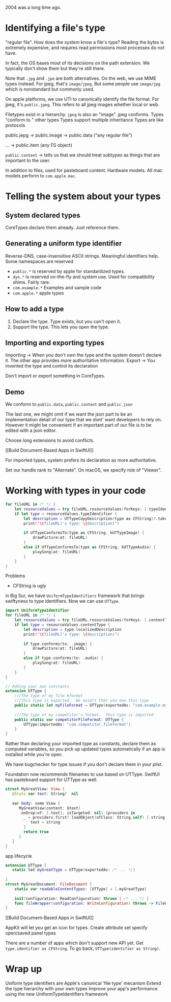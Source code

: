 2004 was a long time ago.
# Identifying a file's type
"regular file".  How does the system know a file's type?
Reading the bytes is extremely expensive, and requires read permissions most processes do not have.

In fact, the OS bases most of its decisions on the path extension.  We typically don't show them but they're still there.

Note that `.jpg` and `.jpe` are both alternatives.
On the web, we use MIME types instead.  For jpeg, that's `image/jpeg`.  But some people use `image/jpg` which is nonstandard  but commonly used.

On apple platforms, we use UTI to canonically identify the file format.  For jpeg, it's `public.jpeg`.  This refers to all jpeg images whether local or web.

Filetypes exist in a hierarchy.  `jpeg` is also an "image".  jpeg conforms.
Types "conform to " other types
Types support multiple inheritance
Types are like protocols

public.jepg -> public.image -> public.data ("any regular file")

... -> public.item (any FS object)

`public.content` -> tells us that we should treat subtypes as things that are important to the user.

In addition to files, used for pasteboard content.
Hardware models.  All mac models perform to `com.apple.mac`.



# Telling the system about your types
## System declared types
CoreTypes declare them already.  Just reference them.

## Generating a uniform type identifier
Reverse-DNS, case-insensitive ASCII strings.
Meaningful identifiers help.
Some namespaces are reserved

* `public.*` is reserved by apple for standardized types.
* `dyn.*` is reserved on-the-fly and system use.  Used for compatibility shims.  Fairly rare.
* `com.example.*` Examples and sample code
* `com.apple.*` apple types

## How to add a type
1.  Declare the type.  Type exists, but you can't open it.
2.  Support the type.  This lets you open the type.

## Importing and exporting types
Importing -> When you don't own the type and the system doesn't declare it.  The other app provides more authoritative information.
Export -> You invented the type and control its declaration

Don't import or export something in CoreTypes.

## Demo

We conform to `public.data`, `public.content` and `public.json`

The last one, we might omit if we want the json part to be an implementation detail of our type that we dont' want developers to rely on.  However it might be convenient if an important part of our file is to be edited with a json editor.

Choose long extensions to avoid conflicts.

[[Build Document-Based Apps in SwiftUI]]

For imported types, system prefers its declaration as more authoritative.

Set our handle rank to "Alternate".  On macOS, we specify role of "Viewer".

# Working with types in your code
```swift
for fileURL in /* */ {
    let resourceValues = try fileURL.resourceValues(forKeys: [.typeIdentifierKey])
	if let type = resourceValues.typeIdentifier {
		let description = UTTypeCopyDescription(type as CFString)?.takeUnretainedValue()
		print("\(fileURL)'s type: \(description)")
		
		if UTTypeConformsTo(type as CFString, kUTTypeImage) {
		    drawPicture(at: fileURL)
		}
		else if UTTypeConformsTo(type as CFString, kUTTypeAudio) {
		    playSong(at: fileURL)
		}
	}
}
```
Problems
* CFString is ugly

in Big Sur, we have `UniformTypeIdentifiers` framework that brings swiftyness to type identifiers.  Now we can use `UTType`.

```swift
import UniformTypeIdentifier
for fileURL in /* */ {
    let resourceValues = try fileURL.resourceValues(forKeys: [.contentTypeKey])
	if let type = resourceValues.contentType {
		let description = type.localizedDescription
		print("\(fileURL)'s type: \(description)")
		
		if type.conforms(to: .image) {
		    drawPicture(at: fileURL)
		}
		else if type.conforms(to: .audio) {
		    playSong(at: fileURL)
		}
	}
}
```


```swift
// Adding your own constants
extension UTType {
    ///The type of my file mformat
	///This type is exported.  We assert that you own this type
	public static let myFileFormat = UTType(exportedAs: "com.example.myfileformat")
	
	///The type of my competitor's format.  This type is imported
	public static var competitorFileFormat: UTType {
	    UTType(importedAs: "com.competitor.fileformat")
	}
}
```
Rather than declaring your imported type as constants, declare them as computed variables, so you pick up updated types automatically if an app is installed while you're open.

We have bugchecker for type issues if you don't declare them in your plist.

Foundation now recommends filenames to use based on UTType.
SwiftUI has pasteboard support for UTType as well.

```swift
struct MyGreatView: View {
   @State var text: String?  nil
   
   var body: some View {
      MyGreatView(content: $text)
	  .onDrop(of: [.text], isTargeted: nil) {providers in
	  	_ = providers.first?.loadObject(ofClass: String.self) { string, error in
		   text = string
		}
		return true
	  }
   }
}
```

app lifecycle

```swift
extension UTType {
   static let myGreatType = UTType(exportedAs: /* ... */)
   
}
struct MyGreatDocument: FileDocument {
    static var readableContentTypes: [UTType] = [.myGreatType]
	
	init(configuration: ReadConfiguration) throws { /* ... */ }
	func fileWrapper(configuration: WriteConfiguration) throws -> FileWrapper { /* ... */ }
}
```

[[Build Document-Based Apps in SwiftUI]]


AppKit will let you get an icon for types.
Create attribute set
specify open/saved panel types

There are a number of apps which don't support new API yet.  Get `type.identifier as CFString`.
To go back, `UTType(identifier as String)`.

# Wrap up
Uniform type identifiers are Apple's canonical 'file type' mecanism
Extend the type hierarchy with your own types
Improve your app's performance using the new UniformTypeIdentifiers framework
